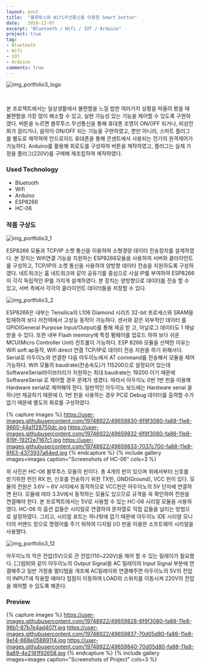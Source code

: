 ```yaml
---
layout: post
title:  "블루투스와 Wifi무선통신을 이용한 Smart button"
date:   2018-12-07
excerpt: "Bluetooth / Wifi / IOT / Arduino"
project: true
tag:
- Bluetooth
- Wifi
- IOT
- Arduino
comments: true
---
```


![img_portfolio3_logo](https://user-images.githubusercontent.com/19748922/49659841-7168f400-fa88-11e8-93b0-000946d2f4ba.jpg)

<br />

 본 프로젝트에서는 일상생활에서 불편함을 느낄 법한 여러가지 상황을 떠올려 봤을 때 불편함을 가장 많이 해소할 수 있고, 실현 가능성 있는 기능을 제어할 수 있도록 구현하였다. 버튼을 누르면 블루투스 무선통신을 통해 휴대폰 조명이 ON/OFF 되거나, 비상전화가 걸리거나, 음악이 ON/OFF 되는 기능을 구현하였고, 뿐만 아니라, 스마트 플러그를 별도로 제작하여 안드로이드 휴대폰을 통해 콘센트에서 사용되는 전기의 원격제어가 가능하다. Arduino를 활용해 회로도를 구성하여 버튼을 제작하였고, 플러그는 실제 가정용 플러그(220V)를 구매해 재조립하여 제작하였다.




### Used Technology
* Bluetooth
* Wifi
* Arduino
* ESP8266
* HC-06


### 작품 구상도

![img_portfolio3_1](https://user-images.githubusercontent.com/19748922/49659824-6e6e0380-fa88-11e8-8b57-206e91a22e40.jpg)


ESP8266 모듈과 TCP/IP 소켓 통신을 이용하여 소형경량 데이터 전송장치를 설계하였다. 본 장치는 Wifi연결 기능을 지원하는 ESP8266모듈을 사용하여 서버와 클라이언트를 구성하고, TCP/IP의 소켓 통신을 사용하여 양방향 데이터 전송을 지원하도록 구성하였다. 네트워크는 홈 네트워크와 같이 공유기를 중심으로 사설 IP를 부여하여 ESP8266이 각각 독립적인 IP를 가지게 설계하였다. 본 장치는 양방향으로 데이터를 전송 할 수 있고, 서버 측에서 각각의 클라이언트 데이터들을 저장할 수 있다. 


![img_portfolio3_2](https://user-images.githubusercontent.com/19748922/49659825-6f069a00-fa88-11e8-8af0-4b7bc61b230e.jpg)

ESP8266은 내부는 Tensilica의 L106 Diamond 시리즈 32-bit 프로세스와 SRAM을 탑재하여 보다 저전력에서 고성능 동작이 가능하다. 센서와 같은 외부적인 데이터 를 GPIO(General Purpose Input/Output)를 통해 제공 받 고, 아날로그 데이터도 1 채널 받을 수 있다. 또한 내부 Flash memory에 특정 펌웨어를 업로드 하여 보다 쉬운 MCU(Micro Controller Unit) 컨트롤이 가능하다. ESP 8266 모듈을 선택한 이유는 Wifi soft ap동작, Wifi direct 연결 TCP/IP로 데이터 전송 지원을 하기 위해서다. Serial로 아두이노와 연결한 다음 아두이노에서 AT command를 전송해서 모듈을 제어 가능하다. Wifi 모듈의 baudrate(전송속도)가 115200으로 설정되어 있는데 SoftwareSerial라이브러리가 지원하는 최대 baudrate는 19200 이기 때문에 SoftwareSerial 로 제어할 경우 문제가 생겼다. 따라서 아두이노 0번 1번 핀을 이용해 Hardware serial로 제어해야 한다. 일반적인 아두이노
보드에는 Hardware serial 을 하나만 제공하기 때문에 0, 1번 핀을 사용하는 경우 PC로 Debug 데이터를 출력할 수가 없기 때문에 별도의 회로를 구성하였다.


{% capture images %}
https://user-images.githubusercontent.com/19748922/49659830-6f9f3080-fa88-11e8-9660-44a1f28750dc.jpg
https://user-images.githubusercontent.com/19748922/49659832-6f9f3080-fa88-11e8-819f-192f2e7167c1.jpg
https://user-images.githubusercontent.com/19748922/49659833-7037c700-fa88-11e8-8f63-4373937a64ed.jpg
{% endcapture %}
{% include gallery images=images caption="Screenshots of HC-06" cols=3 %}

위 사진은 HC-06 블루투스 모듈의 핀이다. 총 4개의 핀이 있으며 위에서부터 신호를 받기위한 핀인 RX 핀, 신호를 전송하기 위한 TX핀, GND(Ground), VCC 핀이 있다. 모듈의
전원은 3.6V ~ 6V 사이에서 동작하므로 VCC핀은 아두이노의 5V 단자에 연결하면 된다. 모듈에 따라 3.3V에서 동작하는 모듈도 있으므로 규격을 꼭 확인하여 전원을 연결해야 한다. 본 프로젝트에서는 5V로 사용할 수 있는 HC-06 시리얼 모듈을 사용하였다. HC-06 의 옵션 값들은 시리얼로 연결하여 문자열로 직접 값들을 날리는 방법으로 설정하였다. 그리고, 시리얼 포트는 하나밖에 없기 때문에 아두이노 IDE 시리얼 모니터의 커맨드 창으로 명령어를 주기 위하여 디지털 I/O 핀을 이용한 소프트웨어 시리얼을 사용했다.


![img_portfolio3_12](https://user-images.githubusercontent.com/19748922/49659838-70d05d80-fa88-11e8-9a5f-f0c333b96287.jpg)

아두이노의 작은 전압(5V)으로 큰 전압(110~220V)을 제어 할 수 있는 릴레이가 필요했다. [그림9]와 같이 아두이노의 Output Signal을 AC 릴레이의 Input Signal 부분에 연결해주고 일반 가정용 멀티탭을 개조해 AC릴레이와 연결해주면 아두이노의 5V의 전압이 INPUT에 작용할 때마다 접점이 이동하여 LOAD의 스위치를 이동시켜 220V의 전압을 제어할 수 있도록 해준다.

### Preview

{% capture images %}
https://user-images.githubusercontent.com/19748922/49659828-6f9f3080-fa88-11e8-96b1-87b7e4ad407f.jpg
https://user-images.githubusercontent.com/19748922/49659837-70d05d80-fa88-11e8-9e14-868e05889114.jpg
https://user-images.githubusercontent.com/19748922/49659840-70d05d80-fa88-11e8-8a69-4e2181f92658.jpg
{% endcapture %}
{% include gallery images=images caption="Screenshots of Project" cols=3 %}

